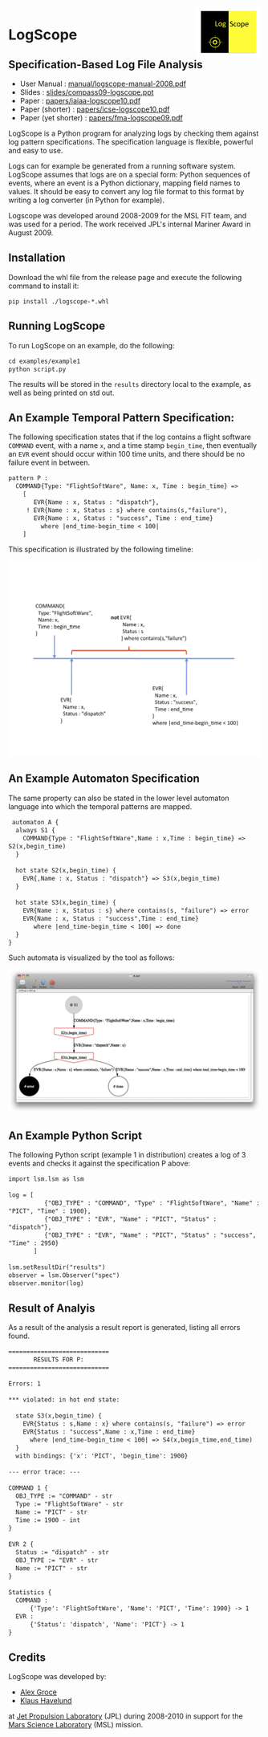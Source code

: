 
<img src="figures/logscope-logo.png" height=100 width=130 align=right>

# LogScope 

## Specification-Based Log File Analysis

- User Manual : [manual/logscope-manual-2008.pdf](manual/logscope-manual-2008.pdf)
- Slides : [slides/compass09-logscope.ppt](slides/compass09-logscope.ppt)
- Paper : [papers/iaiaa-logscope10.pdf](papers/iaiaa-logscope10.pdf)
- Paper (shorter) : [papers/icse-logscope10.pdf](papers/icse-logscope10.pdf)
- Paper (yet shorter) : [papers/fma-logscope09.pdf](papers/fma-logscope09.pdf)

LogScope is a Python program for analyzing logs by checking them against log pattern specifications. The specification language is flexible, powerful and easy to use.

Logs can for example be generated from a running software system. LogScope assumes that logs are on a special form: Python sequences of events, where an event is a Python dictionary, mapping field names to values. It should be easy to convert any log file format to this format by writing a log converter (in Python for example).

Logscope was developed around 2008-2009 for the MSL FIT team,
and was used for a period. The work received JPL's internal Mariner Award in August 2009.

## Installation

Download the whl file from the release page and execute the following command to install it:

```shell
pip install ./logscope-*.whl
```

## Running LogScope

To run LogScope on an example, do the following:

```shell
cd examples/example1
python script.py
```

The results will be stored in the `results` directory local to the example, as well as being printed on std out.

## An Example Temporal Pattern Specification:</b>

The following specification states that if the log contains a flight software `COMMAND` event, with a name `x`, and a time stamp `begin_time`, then eventually an `EVR` event should occur within 100 time units, and there should be no failure event in between.

```
pattern P :
  COMMAND{Type: "FlightSoftWare", Name: x, Time : begin_time} => 
    [
       EVR{Name : x, Status : "dispatch"}, 
     ! EVR{Name : x, Status : s} where contains(s,"failure"), 
       EVR{Name : x, Status : "success", Time : end_time} 
         where |end_time-begin_time < 100| 
    ]
```

This specification is illustrated by the following timeline:

![Time line](figures/logscope-timeline.png)

## An Example Automaton Specification

The same property can also be stated in the lower level automaton language into which the temporal patterns are mapped. 

```
 automaton A {
  always S1 {
    COMMAND{Type : "FlightSoftWare",Name : x,Time : begin_time} => S2(x,begin_time)
  }

  hot state S2(x,begin_time) {
    EVR{,Name : x, Status : "dispatch"} => S3(x,begin_time)
  }

  hot state S3(x,begin_time) {
    EVR{Name : x, Status : s} where contains(s, "failure") => error
    EVR{Name : x, Status : "success",Time : end_time} 
       where |end_time-begin_time < 100| => done
  }
}
```
Such automata is visualized by the tool as follows:

![Automaton](figures/logscope-graphviz.png)

## An Example Python Script

The following Python script (example 1 in distribution) creates a log of 3 events and checks it against the specification P above:

```
import lsm.lsm as lsm

log = [
          {"OBJ_TYPE" : "COMMAND", "Type" : "FlightSoftWare", "Name" : "PICT", "Time" : 1900},
          {"OBJ_TYPE" : "EVR", "Name" : "PICT", "Status" : "dispatch"},
          {"OBJ_TYPE" : "EVR", "Name" : "PICT", "Status" : "success", "Time" : 2950}        
       ]
           
lsm.setResultDir("results")   
observer = lsm.Observer("spec")
observer.monitor(log)
```

## Result of Analyis

As a result of the analysis a result report is generated, listing all errors found.

```
============================
       RESULTS FOR P:
============================

Errors: 1

*** violated: in hot end state:

  state S3(x,begin_time) {
    EVR{Status : s,Name : x} where contains(s, "failure") => error
    EVR{Status : "success",Name : x,Time : end_time} 
      where |end_time-begin_time < 100| => S4(x,begin_time,end_time)
  }
  with bindings: {'x': 'PICT', 'begin_time': 1900}

--- error trace: ---

COMMAND 1 {
  OBJ_TYPE := "COMMAND" - str
  Type := "FlightSoftWare" - str
  Name := "PICT" - str
  Time := 1900 - int
}

EVR 2 {
  Status := "dispatch" - str
  OBJ_TYPE := "EVR" - str
  Name := "PICT" - str
}

Statistics {
  COMMAND :
      {'Type': 'FlightSoftWare', 'Name': 'PICT', 'Time': 1900} -> 1
  EVR :
      {'Status': 'dispatch', 'Name': 'PICT'} -> 1
}
```

## Credits

LogScope was developed by:

- [Alex Groce](https://agroce.github.io)
- [Klaus Havelund](http://havelund.com)

at [Jet Propulsion Laboratory](https://www.jpl.nasa.gov/) (JPL) during 2008-2010 in support for the 
[Mars Science Laboratory](https://www.jpl.nasa.gov/missions/mars-science-laboratory-curiosity-rover-msl/) 
(MSL) mission.


